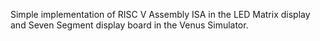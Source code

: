 Simple implementation of RISC V Assembly ISA in the LED Matrix display and Seven Segment display board in the Venus Simulator. 


